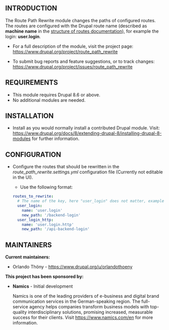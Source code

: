 INTRODUCTION
------------

The Route Path Rewrite module changes the paths of configured routes. The routes are configured with the Drupal route name (described as **machine name** in the [structure of routes documentation](https://www.drupal.org/docs/8/api/routing-system/structure-of-routes)), for example the login: **user.login**.

 * For a full description of the module, visit the project page:
   https://www.drupal.org/project/route_path_rewrite

 * To submit bug reports and feature suggestions, or to track changes:
   https://www.drupal.org/project/issues/route_path_rewrite

REQUIREMENTS
------------

* This module requires Drupal 8.6 or above.
* No additional modules are needed.

INSTALLATION
------------
 
 * Install as you would normally install a contributed Drupal module. Visit:
   https://www.drupal.org/docs/8/extending-drupal-8/installing-drupal-8-modules
   for further information.

CONFIGURATION
-------------
 
 * Configure the routes that should be rewritten in the *route_path_rewrite.settings.yml* configuration file (Currently not editable in the UI).
 
    - Use the following format:
    ```yaml
    routes_to_rewrite:
      # The name of the key, here "user_login" does not matter, example config for the user login:
      user_login:
        name: 'user.login'
        new_path: '/backend-login'
      user_login_http:
        name: 'user.login.http'
        new_path: '/api-backend-login'
    ```

MAINTAINERS
-----------

**Current maintainers:**
 * Orlando Thöny - https://www.drupal.org/u/orlandothoeny

**This project has been sponsored by:**

 * **Namics** - Initial development
 
   Namics is one of the leading providers of e-business and digital brand communication services in the German-speaking region. The full-service agency helps companies transform business models with top-quality interdisciplinary solutions, promising increased, measurable success for their clients. Visit https://www.namics.com/en for more information.

